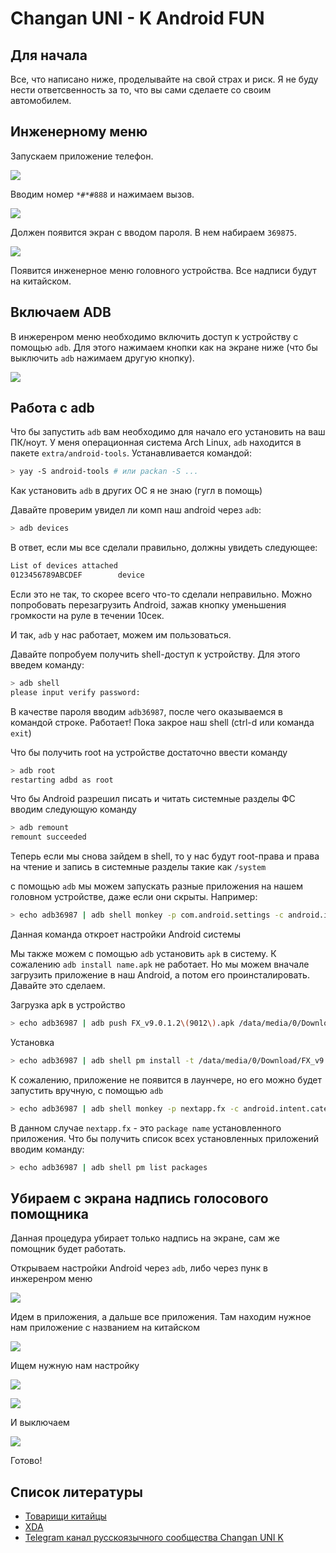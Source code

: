 # Changan UNI - K Android FUN

## Для начала

Все, что написано ниже, проделывайте на свой страх и риск. Я не буду нести ответсвенность за то, что вы сами сделаете со
своим автомобилем.

## Инженерному меню

Запускаем приложение телефон.

![](/assets/0-phone-0.png)

Вводим номер `*#*#888` и нажимаем вызов.

![](/assets/0-phone-2.png)

Должен появится экран с вводом пароля. В нем набираем `369875`.

![](/assets/0-phone-3.png)

Появится инженерное меню головного устройства. Все надписи будут на китайском.

## Включаем ADB

В инжеренром меню необходимо включить доступ к устройству с помощью `adb`. Для этого нажимаем кнопки как на экране ниже (что бы выключить `adb` нажимаем другую
кнопку).

![](/assets/1-menu-0.png)

## Работа с adb

Что бы запустить `adb` вам необходимо для начало его установить на ваш ПК/ноут. У меня операционная система Arch Linux,
`adb` находится в пакете `extra/android-tools`. Устанавливается командой:

```sh
> yay -S android-tools # или packan -S ...
```

Как установить `adb` в других ОС я не знаю (гугл в помощь)

Давайте проверим увидел ли комп наш android через `adb`:

```sh
> adb devices
```

В ответ, если мы все сделали правильно, должны увидеть следующее:

```sh
List of devices attached
0123456789ABCDEF        device
```

Если это не так, то скорее всего что-то сделали неправильно. Можно попробовать перезагрузить Android, зажав кнопку
уменьшения громкости на руле в течении 10сек.

И так, `adb` у нас работает, можем им пользоваться.

Давайте попробуем получить shell-доступ к устройству. Для этого введем команду:

```sh
> adb shell
please input verify password:
```

В качестве пароля вводим `adb36987`, после чего оказываемся в командой строке. Работает! Пока закрое наш shell (ctrl-d
или команда `exit`)

Что бы получить root на устройстве достаточно ввести команду

```sh
> adb root
restarting adbd as root
```

Что бы Android разрешил писать и читать системные разделы ФС вводим следующую команду

```sh
> adb remount
remount succeeded
```

Теперь если мы снова зайдем в shell, то у нас будут root-права и права на чтение и запись в системные разделы такие как `/system`

с помощью `adb` мы можем запускать разные приложения на нашем головном устройстве, даже если они скрыты. Например:

```sh
> echo adb36987 | adb shell monkey -p com.android.settings -c android.intent.category.LAUNCHER 1
```

Данная команда откроет настройки Android системы

Мы также можем с помощью `adb` установить `apk` в систему. К сожалению `adb install name.apk` не работает. Но мы можем
вначале загрузить приложение в наш Android, а потом его проинсталировать. Давайте это сделаем.

Загрузка apk в устройство

```sh
> echo adb36987 | adb push FX_v9.0.1.2\(9012\).apk /data/media/0/Download/
```

Установка
```sh
> echo adb36987 | adb shell pm install -t /data/media/0/Download/FX_v9.0.1.2\(9012\).apk
```

К сожалению, приложение не появится в лаунчере, но его можно будет запустить вручную, с помощью `adb`

```sh
> echo adb36987 | adb shell monkey -p nextapp.fx -c android.intent.category.LAUNCHER 1
```

В данном случае `nextapp.fx` - это `package name` установленного приложения. Что бы получить список всех установленных
приложений вводим команду:

```sh
> echo adb36987 | adb shell pm list packages
```

## Убираем с экрана надпись голосового помощника

Данная процедура убирает только надпись на экране, сам же помощник будет работать.

Открываем настройки Android через `adb`, либо через пунк в инжеренром меню

![](/assets/1-menu-1.png)

Идем в приложения, а дальше все приложения. Там находим нужное нам приложение с названием на китайском

![](/assets/2-voice-assistant-0.png)

Ищем нужную нам настройку

![](/assets/2-voice-assistant-1.png)

![](/assets/2-voice-assistant-2.png)

И выключаем

![](/assets/2-voice-assistant-3.png)

Готово!

## Список литературы

* [Товарищи китайцы](https://github.com/Zerocnx/ChangAn-Raeton-UNIV-)
* [XDA](https://forum.xda-developers.com/t/changan-uni-t-2022-s202_ica_spm8666p1_64_car.4540235/)
* [Telegram канал русскоязычного сообщества Changan UNI K](https://t.me/changan_uni_k)
